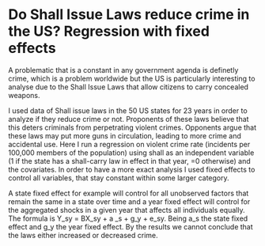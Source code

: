 # Do Shall Issue Laws reduce crime in the US? Regression with fixed effects

A problematic that is a constant in any government agenda is definetly crime, which is a problem worldwide but the US is particularly interesting to analyse due to the Shall Issue Laws that allow citizens to carry concealed weapons.

I used data of Shall issue laws in the 50 US states for 23 years in order to analyze if they reduce crime or not.
Proponents of these laws believe that this deters criminals from perpetrating violent crimes. Opponents argue that these laws may put more guns in circulation, leading to more crime and accidental use.
Here I run a regression on violent crime rate (incidents per 100,000 members of the population) using shall as an independent variable (1 if the state has a shall-carry law in effect in that year, =0 otherwise) and the covariates. In order to have a more exact analysis I used fixed effects to control all variables, that stay constant within some larger category.

A state fixed effect for example will control for all unobserved factors that remain the same in a state over time and a year fixed effect will control for the aggregated shocks in a given year that affects all individuals equally.
The formula is Y_sy = BX_sy + a _s + g_y + e_sy. Being a_s the state fixed effect and g_y the year fixed effect.
By the results we cannot conclude that the laws either increased or decreased crime.
